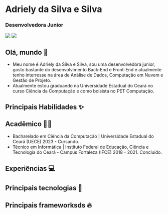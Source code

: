 # Adriely da Silva e Silva
### Desenvolvedora Junior
<div>
<a href = "adrielysilva010@gmail.com"><img loading="lazy" src="https://img.shields.io/badge/Gmail-D14836?style=for-the-badge&logo=gmail&logoColor=white" target="_blank"></a>
<a href="https://www.linkedin.com/in/adriely-silva/" target="_blank"><img loading="lazy" src="https://img.shields.io/badge/-LinkedIn-%230077B5?style=for-the-badge&logo=linkedin&logoColor=white" target="_blank"></a>   
</div>

## Olá, mundo 👋
- Meu nome é Adriely da Silva e Silva, sou uma desenvolvedora junior, gosto bastante do desenvolvimento Back-End e Front-End e atualmente tenho interresse na área de Análise de Dados, Computação em Nuvem e Gestão de Projeto.
- Atualmente estou graduando na Universidade Estadual do Ceará no curso Ciência da Computação e como bolsista no PET Computação.
## Principais Habilidades ✨
## Acadêmico 👩‍💻
- Bacharelado em Ciência da Computação | Universidade Estadual do Ceará (UECE) 2023 - Cursando.
- Técnico em Informática | Instituto Federal de Educação, Ciência e Tecnologia do Ceará - Campus Fortaleza (IFCE) 2018 - 2021. Concluído.
## Experiências 💻
## Principais tecnologias 🌟
## Principais frameworksds 🔥


